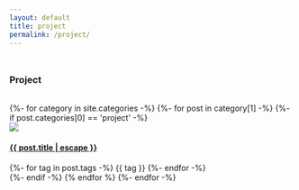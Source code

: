```yaml
---
layout: default
title: project
permalink: /project/
---
```


<h3 style="margin-bottom: 2rem; margin-top: 3rem;">Project</h3>
<div class="row justify-between" >
{%- for category in site.categories -%}
	{%- for post in category[1] -%}
	{%- if post.categories[0] == 'project' -%}
	<div class="card category-card">
		<a href="{{ post.url | relative_url }}">
			<img src="/assets/img/head-img/{{ post.headerImg }}" class="card-img-top"/>
		</a>
		<a class="card-body" href="{{ post.url | relative_url }}"><h4 class="category-text">{{ post.title | escape }}</h4></a>
		<div class="tag-group project">
			{%- for tag in post.tags -%}
			<span class="tag badge badge-pill badge-primary">{{ tag }}</span>
			{%- endfor -%}
		</div>
	</div>
	{%- endif -%}
	{% endfor %}
{%- endfor -%}
</div>